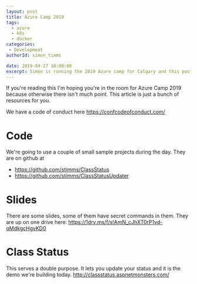 ```yaml
---
layout: post
title: Azure Camp 2019
tags:
  - azure
  - k8s
  - docker
categories:
 - Development
authorId: simon_timms

date: 2019-04-27 10:00:00
excerpt: Simon is running the 2019 Azure camp for Calgary and this post is all about it.
---
```


If you're reading this I'm hoping you're in the room for Azure Camp 2019 because otherwise there isn't much point. This article is just a bunch of resources for you.

We have a code of conduct here https://confcodeofconduct.com/

# Code
We're going to use a couple of small sample projects during the day. They are on github at 
* https://github.com/stimms/ClassStatus
* https://github.com/stimms/ClassStatusUpdater

# Slides

There are some slides, some of them have secret commands in them. They are up on one drive here: https://1drv.ms/f/s!AmN_cJhXT0rP1yd-qMdkgcHgvKD0

# Class Status

This serves a double purpose. It lets you update your status and it is the demo we're building today. http://classstatus.aspnetmonsters.com/